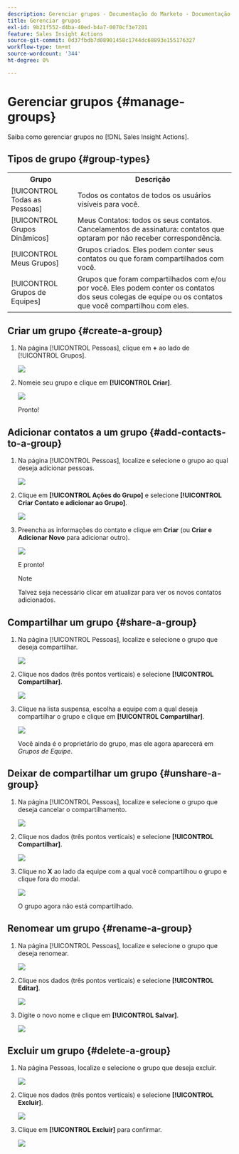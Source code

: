 ```yaml
---
description: Gerenciar grupos - Documentação do Marketo - Documentação do produto
title: Gerenciar grupos
exl-id: 9b21f552-d4ba-40ed-b4a7-0070cf3e7201
feature: Sales Insight Actions
source-git-commit: 0d37fbdb7d08901458c1744dc68893e155176327
workflow-type: tm+mt
source-wordcount: '344'
ht-degree: 0%

---
```


# Gerenciar grupos {#manage-groups}

Saiba como gerenciar grupos no [!DNL Sales Insight Actions].

## Tipos de grupo {#group-types}

<table> 
 <colgroup> 
  <col> 
  <col> 
 </colgroup> 
 <tbody> 
  <tr> 
   <th>Grupo</th> 
   <th>Descrição</th> 
  </tr> 
  <tr> 
   <td>[!UICONTROL Todas as Pessoas]</td> 
   <td>Todos os contatos de todos os usuários visíveis para você.</td> 
  </tr> 
  <tr> 
   <td>[!UICONTROL Grupos Dinâmicos]</td> 
   <td>Meus Contatos: todos os seus contatos.<br>Cancelamentos de assinatura: contatos que optaram por não receber correspondência.</td> 
  </tr> 
  <tr> 
   <td>[!UICONTROL Meus Grupos]</td> 
   <td>Grupos criados. Eles podem conter seus contatos ou que foram compartilhados com você.</td> 
  </tr> 
  <tr> 
   <td>[!UICONTROL Grupos de Equipes]</td> 
   <td>Grupos que foram compartilhados com e/ou por você. Eles podem conter os contatos dos seus colegas de equipe ou os contatos que você compartilhou com eles.</td> 
  </tr> 
 </tbody> 
</table>

## Criar um grupo {#create-a-group}

1. Na página [!UICONTROL Pessoas], clique em **+** ao lado de [!UICONTROL Grupos].

   ![](assets/manage-groups-1.png)

1. Nomeie seu grupo e clique em **[!UICONTROL Criar]**.

   ![](assets/manage-groups-2.png)

   Pronto!

## Adicionar contatos a um grupo {#add-contacts-to-a-group}

1. Na página [!UICONTROL Pessoas], localize e selecione o grupo ao qual deseja adicionar pessoas.

   ![](assets/manage-groups-3.png)

1. Clique em **[!UICONTROL Ações do Grupo]** e selecione **[!UICONTROL Criar Contato e adicionar ao Grupo]**.

   ![](assets/manage-groups-4.png)

1. Preencha as informações do contato e clique em **Criar** (ou **Criar e Adicionar Novo** para adicionar outro).

   ![](assets/manage-groups-5.png)

   E pronto!

   >[!NOTE]
   >
   >Talvez seja necessário clicar em atualizar para ver os novos contatos adicionados.

## Compartilhar um grupo {#share-a-group}

1. Na página [!UICONTROL Pessoas], localize e selecione o grupo que deseja compartilhar.

   ![](assets/manage-groups-6.png)

1. Clique nos dados (três pontos verticais) e selecione **[!UICONTROL Compartilhar]**.

   ![](assets/manage-groups-7.png)

1. Clique na lista suspensa, escolha a equipe com a qual deseja compartilhar o grupo e clique em **[!UICONTROL Compartilhar]**.

   ![](assets/manage-groups-8.png)

   Você ainda é o proprietário do grupo, mas ele agora aparecerá em _Grupos de Equipe_.

## Deixar de compartilhar um grupo {#unshare-a-group}

1. Na página [!UICONTROL Pessoas], localize e selecione o grupo que deseja cancelar o compartilhamento.

   ![](assets/manage-groups-9.png)

1. Clique nos dados (três pontos verticais) e selecione **[!UICONTROL Compartilhar]**.

   ![](assets/manage-groups-10.png)

1. Clique no **X** ao lado da equipe com a qual você compartilhou o grupo e clique fora do modal.

   ![](assets/manage-groups-11.png)

   O grupo agora não está compartilhado.

## Renomear um grupo {#rename-a-group}

1. Na página [!UICONTROL Pessoas], localize e selecione o grupo que deseja renomear.

   ![](assets/manage-groups-12.png)

1. Clique nos dados (três pontos verticais) e selecione **[!UICONTROL Editar]**.

   ![](assets/manage-groups-13.png)

1. Digite o novo nome e clique em **[!UICONTROL Salvar]**.

   ![](assets/manage-groups-14.png)

## Excluir um grupo {#delete-a-group}

1. Na página Pessoas, localize e selecione o grupo que deseja excluir.

   ![](assets/manage-groups-15.png)

1. Clique nos dados (três pontos verticais) e selecione **[!UICONTROL Excluir]**.

   ![](assets/manage-groups-16.png)

1. Clique em **[!UICONTROL Excluir]** para confirmar.

   ![](assets/manage-groups-17.png)
